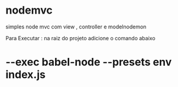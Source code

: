 # nodemvc
simples node mvc com view , controller e modelnodemon 

 Para Executar : na raiz do projeto adicione o comando abaixo 
# --exec babel-node --presets env index.js
